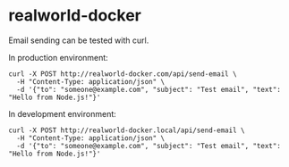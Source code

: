 # realworld-docker

Email sending can be tested with curl.

In production environment:

```
curl -X POST http://realworld-docker.com/api/send-email \
  -H "Content-Type: application/json" \
  -d '{"to": "someone@example.com", "subject": "Test email", "text": "Hello from Node.js!"}'
```

In development environment:

```
curl -X POST http://realworld-docker.local/api/send-email \
  -H "Content-Type: application/json" \
  -d '{"to": "someone@example.com", "subject": "Test email", "text": "Hello from Node.js!"}'
```

